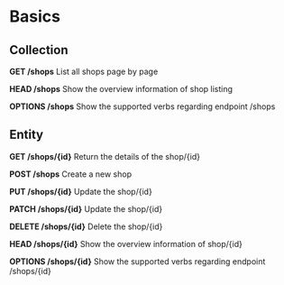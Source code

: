 # Basics

## Collection

**GET /shops** List all shops page by page

**HEAD /shops** Show the overview information of shop listing

**OPTIONS /shops** Show the supported verbs regarding endpoint /shops

## Entity

**GET /shops/{id}** Return the details of the shop/{id}

**POST /shops** Create a new shop

**PUT /shops/{id}** Update the shop/{id}

**PATCH /shops/{id}** Update the shop/{id}

**DELETE /shops/{id}** Delete the shop/{id}

**HEAD /shops/{id}** Show the overview information of shop/{id}

**OPTIONS /shops/{id}** Show the supported verbs regarding endpoint /shops/{id}
